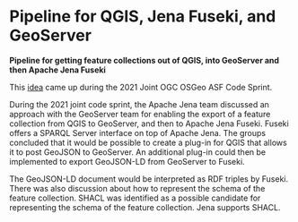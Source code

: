 # Pipeline for QGIS, Jena Fuseki, and GeoServer

**Pipeline for getting feature collections out of QGIS, into GeoServer and then Apache Jena Fuseki**

This [idea](https://docs.ogc.org/per/21-008.html#_apache_jena_2) came up during the 2021 Joint OGC OSGeo ASF Code Sprint.

During the 2021 joint code sprint, the Apache Jena team discussed an approach with the GeoServer team for enabling the export of a feature collection from QGIS to GeoServer, and then to Apache Jena Fuseki. Fuseki offers a SPARQL Server interface on top of Apache Jena. The groups concluded that it would be possible to create a plug-in for QGIS that allows it to post GeoJSON to GeoServer. An additional plug-in could then be implemented to export GeoJSON-LD from GeoServer to Fuseki.

The GeoJSON-LD document would be interpreted as RDF triples by Fuseki. There was also discussion about how to represent the schema of the feature collection. SHACL was identified as a possible candidate for representing the schema of the feature collection. Jena supports SHACL.
